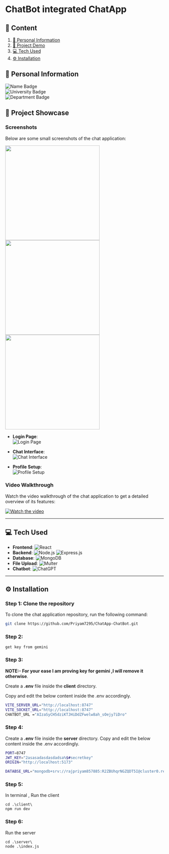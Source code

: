 # ChatBot integrated ChatApp 

## 🚀 Content
1. [📜 Personal Information](#personal-information)
2. [🎥 Project Demo](#project-showcase)
3. [💻 Tech Used](#tech-used)
4. [⚙️ Installation](#installation)

## 📜 Personal Information

![Name Badge](https://img.shields.io/badge/Name-PRIYAM-blue)  
![University Badge](https://img.shields.io/badge/University-Indian%20Institute%20of%20Technology%20Mandi%20(IIT%20Mandi)-green)  
![Department Badge](https://img.shields.io/badge/Department-Data%20Science%20and%20Engineering%20(DSE)-orange)


## 🎥 Project Showcase

### Screenshots

Below are some small screenshots of the chat application:

<img src="https://github.com/user-attachments/assets/224bd978-fa3f-4781-b507-5f02b45fb2ea" width="300" />
<img src="https://github.com/user-attachments/assets/3e6eb75b-f4d9-4944-9bfc-d7b54c89a76d" width="300" />
<img src="https://github.com/user-attachments/assets/44bb9ac5-d4ab-4ec6-b99c-304c15cd95d6" width="300" />




- **Login Page**:  
  ![Login Page](https://via.placeholder.com/150x100?text=Login+Page)

- **Chat Interface**:  
  ![Chat Interface](https://via.placeholder.com/150x100?text=Chat+Interface)

- **Profile Setup**:  
  ![Profile Setup](https://via.placeholder.com/150x100?text=Profile+Setup)

### Video Walkthrough

Watch the video walkthrough of the chat application to get a detailed overview of its features:

[![Watch the video](https://img.youtube.com/vi/YOUR_VIDEO_ID/hqdefault.jpg)](https://www.youtube.com/watch?v=YOUR_VIDEO_ID)

---

## 💻 Tech Used

- **Frontend**: ![React](https://img.shields.io/badge/React-61DAFB?style=flat&logo=react&logoColor=white)  
- **Backend**: ![Node.js](https://img.shields.io/badge/Node.js-339933?style=flat&logo=node.js&logoColor=white) ![Express.js](https://img.shields.io/badge/Express.js-000000?style=flat&logo=express&logoColor=white)  
- **Database**: ![MongoDB](https://img.shields.io/badge/MongoDB-47A248?style=flat&logo=mongodb&logoColor=white)  
- **File Upload**: ![Multer](https://img.shields.io/badge/Multer-ff5c5c?style=flat&logo=npm&logoColor=white)  
- **Chatbot**: ![ChatGPT](https://img.shields.io/badge/OpenAI%20ChatGPT-00B2FF?style=flat&logo=openai&logoColor=white)

---

## ⚙️ Installation

### Step 1: Clone the repository

To clone the chat application repository, run the following command:

```bash
git clone https://github.com/Priyam7295/ChatApp-ChatBot.git
```
### Step 2:
```
get key from gemini
```
### Step 3: 
**NOTE:- For your ease I am proving key for gemini ,I will remove it otherwise**.

Create a **.env** file inside the **client** directory.

Copy and edit the below content inside the .env accordingly.
```bash
VITE_SERVER_URL="http://localhost:8747"
VITE_SOCKET_URL="http://localhost:8747"
CHATBOT_URL ="AIzaSyCH5dziKTJHiDdZFwelw8ah_sOejy7iDro"
```
### Step 4: 

Create a **.env** file inside the **server** directory.
Copy and edit the below content inside the .env accordingly.
```bash
PORT=8747
JWT_KEY="2asasadasdasdadsa%$#secretkey"
ORIGIN="http://localhost:5173"

DATABSE_URL="mongodb+srv://rajpriyam857885:R2ZBUhqrNGZQDT5I@cluster0.red2y.mongodb.net/?retryWrites=true&w=majority&appName=Cluster0"
```
### Step 5:
In terminal ,
Run the client
```
cd .\client\
npm run dev
```
### Step 6:
Run the server
```
cd .\server\
node .\index.js
```
